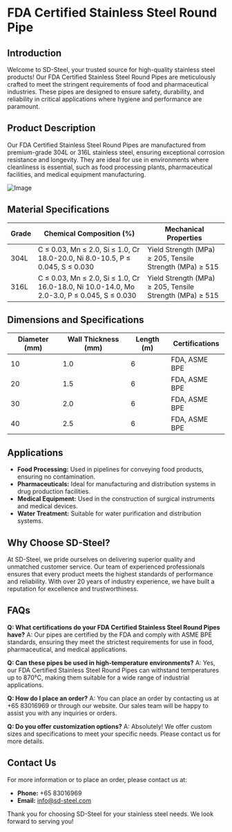 # FDA Certified Stainless Steel Round Pipe

## Introduction

Welcome to SD-Steel, your trusted source for high-quality stainless steel products! Our FDA Certified Stainless Steel Round Pipes are meticulously crafted to meet the stringent requirements of food and pharmaceutical industries. These pipes are designed to ensure safety, durability, and reliability in critical applications where hygiene and performance are paramount.

## Product Description

Our FDA Certified Stainless Steel Round Pipes are manufactured from premium-grade 304L or 316L stainless steel, ensuring exceptional corrosion resistance and longevity. They are ideal for use in environments where cleanliness is essential, such as food processing plants, pharmaceutical facilities, and medical equipment manufacturing. 

![Image](https://github.com/user-attachments/assets/2567258e-e124-4816-932d-1809bd27ef0b)

## Material Specifications

| Grade | Chemical Composition (%) | Mechanical Properties |
|-------|--------------------------|------------------------|
| 304L  | C ≤ 0.03, Mn ≤ 2.0, Si ≤ 1.0, Cr 18.0-20.0, Ni 8.0-10.5, P ≤ 0.045, S ≤ 0.030 | Yield Strength (MPa) ≥ 205, Tensile Strength (MPa) ≥ 515 |
| 316L  | C ≤ 0.03, Mn ≤ 2.0, Si ≤ 1.0, Cr 16.0-18.0, Ni 10.0-14.0, Mo 2.0-3.0, P ≤ 0.045, S ≤ 0.030 | Yield Strength (MPa) ≥ 205, Tensile Strength (MPa) ≥ 515 |

## Dimensions and Specifications

| Diameter (mm) | Wall Thickness (mm) | Length (m) | Certifications |
|---------------|---------------------|------------|----------------|
| 10            | 1.0                 | 6          | FDA, ASME BPE |
| 20            | 1.5                 | 6          | FDA, ASME BPE |
| 30            | 2.0                 | 6          | FDA, ASME BPE |
| 40            | 2.5                 | 6          | FDA, ASME BPE |

## Applications

- **Food Processing:** Used in pipelines for conveying food products, ensuring no contamination.
- **Pharmaceuticals:** Ideal for manufacturing and distribution systems in drug production facilities.
- **Medical Equipment:** Used in the construction of surgical instruments and medical devices.
- **Water Treatment:** Suitable for water purification and distribution systems.

## Why Choose SD-Steel?

At SD-Steel, we pride ourselves on delivering superior quality and unmatched customer service. Our team of experienced professionals ensures that every product meets the highest standards of performance and reliability. With over 20 years of industry experience, we have built a reputation for excellence and trustworthiness.

## FAQs

**Q: What certifications do your FDA Certified Stainless Steel Round Pipes have?**
A: Our pipes are certified by the FDA and comply with ASME BPE standards, ensuring they meet the strictest requirements for use in food, pharmaceutical, and medical applications.

**Q: Can these pipes be used in high-temperature environments?**
A: Yes, our FDA Certified Stainless Steel Round Pipes can withstand temperatures up to 870°C, making them suitable for a wide range of industrial applications.

**Q: How do I place an order?**
A: You can place an order by contacting us at +65 83016969 or through our website. Our sales team will be happy to assist you with any inquiries or orders.

**Q: Do you offer customization options?**
A: Absolutely! We offer custom sizes and specifications to meet your specific needs. Please contact us for more details.

## Contact Us

For more information or to place an order, please contact us at:
- **Phone:** +65 83016969
- **Email:** info@sd-steel.com

Thank you for choosing SD-Steel for your stainless steel needs. We look forward to serving you!